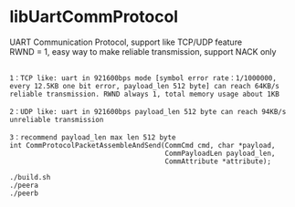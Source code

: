 # libUartCommProtocol
UART Communication Protocol, support like TCP/UDP feature  
RWND = 1, easy way to make reliable transmission, support NACK only
```

1：TCP like: uart in 921600bps mode [symbol error rate：1/1000000, every 12.5KB one bit error, payload_len 512 byte] can reach 64KB/s reliable transmission. RWND always 1, total memory usage about 1KB

2：UDP like: uart in 921600bps payload_len 512 byte can reach 94KB/s unreliable transmission

3：recommend payload_len max len 512 byte
int CommProtocolPacketAssembleAndSend(CommCmd cmd, char *payload,
                                      CommPayloadLen payload_len,
                                      CommAttribute *attribute);
```
```
./build.sh
./peera
./peerb
```
